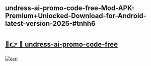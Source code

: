 ## undress-ai-promo-code-free-Mod-APK-Premium+Unlocked-Download-for-Android-latest-version-2025-#tnhh6

# <h2><a href="https://bedroomkl.my?title=undress-ai-promo-code-free&ref=20M">🔗👉 🔴 undress-ai-promo-code-free</a></h2>

[![acn](https://github.com/user-attachments/assets/0f9c940e-d8b0-45ae-aac7-cd30a18b3e1c)](https://bedroomkl.my?title=undress-ai-promo-code-free&ref=20M)


